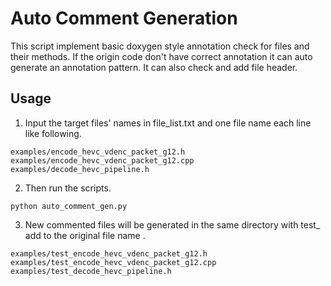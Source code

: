 # Auto Comment Generation

This script implement basic doxygen style annotation check for files and their methods. If the origin code don't have correct annotation it can auto generate an annotation pattern. It can also check and add file header.

## Usage 

1. Input the target files' names in file_list.txt and one file name each line like following.

```
examples/encode_hevc_vdenc_packet_g12.h
examples/encode_hevc_vdenc_packet_g12.cpp
examples/decode_hevc_pipeline.h
```

2. Then run the scripts.

```
python auto_comment_gen.py
```

3. New commented files will be generated in the same directory with test_  add to the original file name .

```
examples/test_encode_hevc_vdenc_packet_g12.h
examples/test_encode_hevc_vdenc_packet_g12.cpp
examples/test_decode_hevc_pipeline.h
```

